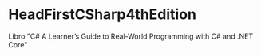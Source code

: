 # HeadFirstCSharp4thEdition
Libro "C# A Learner’s Guide to Real-World Programming with C# and .NET Core"
